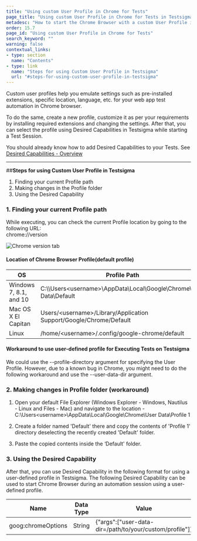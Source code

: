 ```yaml
---
title: "Using custom User Profile in Chrome for Tests"
page_title: "Using custom User Profile in Chrome for Tests in Testsigma"
metadesc: "How to start the Chrome Browser with a custom User Profile in Test Session using Testsigma"
order: 15.7
page_id: "Using custom User Profile in Chrome for Tests"
search_keyword: ""
warning: false
contextual_links:
- type: section
  name: "Contents"
- type: link
  name: "Steps for using Custom User Profile in Testsigma"
  url: "#steps-for-using-custom-user-profile-in-testsigma"
---
```


Custom user profiles help you emulate settings such as pre-installed extensions, specific location, language, etc. for your web app test automation in Chrome browser. 

To do the same, create a new profile, customize it as per your requirements by installing required extensions and changing the settings. After that, you can select the profile using Desired Capabilities in Testsigma while starting a Test Session.

You should already know how to add Desired Capabilities to your Tests. See [Desired Capabilities - Overview](https://testsigma.com/docs/desired-capabilities/overview/)

---
##**Steps for using Custom User Profile in Testsigma**

1. Finding your current Profile path
2. Making changes in the Profile folder
3. Using the Desired Capability

### **1. Finding your current Profile path**

While executing, you can check the current Profile location by going to the following URL: <br>chrome://version

![Chrome version tab](https://docs.testsigma.com/images/custom-user-profile-chrome/chrome-version-tab.png)

#### **Location of Chrome Browser Profile(default profile)**

|**OS**|**Profile Path**|
|---|---|
|Windows 7, 8.1, and 10|C:\\\Users\<username>\AppData\Local\Google\Chrome\User Data\Default|
|Mac OS X El Capitan|Users/\<username>/Library/Application Support/Google/Chrome/Default|
|Linux|/home/\<username>/.config/google-chrome/default|

#### **Workaround to use user-defined profile for Executing Tests on Testsigma**

We could use the --profile-directory argument for specifying the User Profile. However, due to a known bug in Chrome, you might need to do the following workaround and use the --user-data-dir argument.

### **2. Making changes in Profile folder (workaround)**

1. Open your default File Explorer (Windows Explorer - Windows, Nautilus - Linux and Files - Mac) and navigate to the location - 
C:\Users\<username>\AppData\Local\Google\Chrome\User Data\Profile 1

2. Create a folder named 'Default' there and copy the contents of 'Profile 1' directory deselecting the recently created 'Default' folder.

3. Paste the copied contents inside the ‘Default' folder.

### **3. Using the Desired Capability**

After that, you can use Desired Capability in the following format for using a user-defined profile in Testsigma. The following Desired Capability can be used to start Chrome Browser during an automation session using a user-defined profile.

|Name|Data Type|Value|
|---|---|---|
|goog:chromeOptions|String|{"args":["user-data-dir=/path/to/your/custom/profile"]}|


